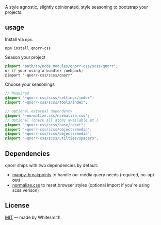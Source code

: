 A style agnostic, slightly opinionated, style seasoning to bootstrap your projects.

## usage
Install via `npm`.
```shell
npm install qnorr-css
```

Season your project
```scss
@import "path/to/node_modules/qnorr-css/scss/qnorr";
or if your using a bundler (webpack)
@import "~qnorr-css/scss/qnorr"
```

Choose your seasonings
```scss
// Required
@import "~qnorr-css/scss/settings/index";
@import "~qnorr-css/scss/tools/index";

// optional external dependency
@import "~normalize.css/normalize.css";
// Optional (check all atoms available at )
@import "~qnorr-css/scss/base/reset";
@import "~qnorr-css/scss/objects/media";
@import "~qnorr-css/scss/objects/media";
@import "~qnorr-css/scss/utilties/spacers";
```


## Dependencies
qnorr ships with two dependencies by default:
- [mappy-breakpoints](https://github.com/zellwk/mappy-breakpoints) to handle our media query needs (required, no-opt-out)
- [normalize.css](https://github.com/necolas/normalize.css/) to reset browser styles (optional import if you're using scss verison)


## License
[MIT](LICENSE) — made by Whitesmith.